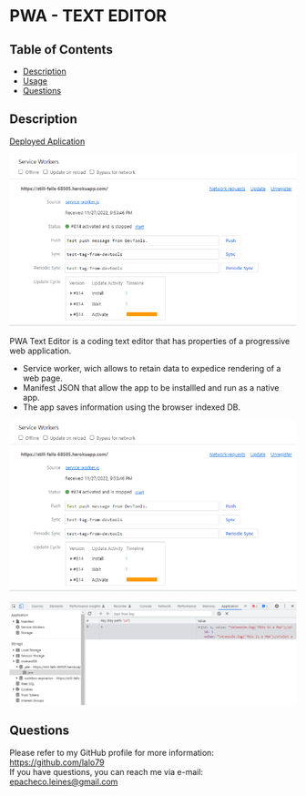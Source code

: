 
# PWA -  TEXT EDITOR  


## Table of Contents
- [Description](#description)
- [Usage](#usage)  
- [Questions](#questions)  
  


## Description  

[Deployed Aplication](https://still-falls-68505.herokuapp.com/)

![Pwa Text Editor](./img/service-worker.png)

PWA Text Editor is a coding text editor that has properties of a progressive web application.
- Service worker, wich allows to retain data to expedice rendering of a web page.
- Manifest JSON that allow the app to be installled and run as a native app.
- The app saves information using the browser indexed DB.
  
![Service Worker](./img/service-worker.png)

![IndexedDB](./img/indexedDb.png)

  


## Questions
Please refer to my GitHub profile for more information: https://github.com/lalo79  
If you have questions, you can reach me via e-mail: epacheco.leines@gmail.com   

